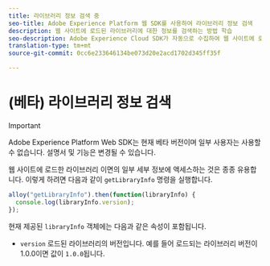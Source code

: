 ```yaml
---
title: 라이브러리 정보 검색 중
seo-title: Adobe Experience Platform 웹 SDK를 사용하여 라이브러리 정보 검색
description: 웹 사이트에 로드된 라이브러리에 대한 정보를 검색하는 방법 학습
seo-description: Adobe Experience Cloud SDK가 자동으로 수집하여 웹 사이트에 로드된 라이브러리에 대한 정보를 검색하는 방법
translation-type: tm+mt
source-git-commit: 0cc6e233646134be073d20e2acd1702d345ff35f

---
```



# (베타) 라이브러리 정보 검색

>[!IMPORTANT]
>
>Adobe Experience Platform Web SDK는 현재 베타 버전이며 일부 사용자는 사용할 수 없습니다. 설명서 및 기능은 변경될 수 있습니다.

웹 사이트에 로드한 라이브러리 이면의 일부 세부 정보에 액세스하는 것은 종종 유용합니다. 이렇게 하려면 다음과 같이 `getLibraryInfo` 명령을 실행합니다.

```js
alloy("getLibraryInfo").then(function(libraryInfo) {
  console.log(libraryInfo.version);
});
```

현재 제공된 `libraryInfo` 객체에는 다음과 같은 속성이 포함됩니다.

* `version` 로드된 라이브러리의 버전입니다. 예를 들어 로드되는 라이브러리 버전이 1.0.0이면 값이 `1.0.0`됩니다.